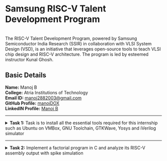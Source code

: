 # Samsung RISC-V Talent Development Program
<br>
The RISC-V Talent Development Program, powered by Samsung Semiconductor India Research (SSIR) in collaboration with VLSI System Design (VSD), is an initiative that leverages open-source tools to teach VLSI chip design and RISC-V architecture. The program is led by esteemed instructor Kunal Ghosh.

##  Basic Details

**Name:** Manoj B
<br>
**College:** Atria Institutions of Technology  
**Email ID:** manoj2882003@gmail.com  
**GitHub Profile:** [manojDOX](https://github.com/manojDOX?tab=repositories)  
**LinkedIN Profile:** [Manoj B](https://www.linkedin.com/in/manoj-b-390821218/)

----------------------------------------------------------------------------------------------------------------

<details>
<summary><b>Task 1:</b> Task is to install all the essential tools required for this internship such as Ubuntu on VMBox, GNU Toolchain, GTKWave, Yosys and iVerilog simulator</summary>   
<br>

**1. Install Ubuntu 20.04 LTS on Oracle Virtual Machine Box**
> Setting up a virtual environment with Ubuntu 20.04 LTS to ensure a consistent development environment for all tasks. This includes configuring settings for optimal performance and usability.

![Ubuntu and VMBox Installation](https://github.com/manojDOX/samsung-riscv/blob/main/Task%201/virtual_machine.png)

**2. Install the RISC-V toolchain using the VDI**

### What is RISC-V GNU Toolchain?
> The RISC-V GNU Compiler Toolchain is a free and open source cross-compiler for C and C++. It supports two build modes: Generic ELF/Newlib and Linux-ELF/glibc. The toolchain can be used to create assembly instructions and sequences for execution in a simulator and target FPGA  

**3. compiling code in c**

### writing C code for printing sum up to n number

![compiling code in c](https://github.com/manojDOX/samsung-riscv/blob/main/Task%201/C_based_lab.png)

**4. generating RISC-V based O1 and Ofast**

### seen instruction reduction from O1 to Ofast
> Observing Optimization Levels: The optimization levels O1 and Ofast were applied to the compiled C code. Results revealed a significant reduction in the number of assembly instructions when moving from O1 to Ofast, showcasing the efficiency of RISC-V's optimization pipeline.



![RISC-V based result](https://github.com/manojDOX/samsung-riscv/blob/main/Task%201/RISC-V_Lab.png)

</details>

----------------------------------------------------------------------------------------------------------------

<details>
<summary><b>Task 2:</b> Implement a factorial program in C and analyze its RISC-V assembly output with spike simulation</summary>
<br>

**1. C Program Implementation**
> Writing a C program to calculate the factorial of a given number 'n'. The program demonstrates basic arithmetic operations and loop constructs.

![C Code Implementation](https://github.com/manojDOX/samsung-riscv/blob/main/Task%202/program_factorofn.png)

**2. RISC-V Compilation**
> Compiling the factorial program using RISC-V GCC compiler to generate assembly code. This step converts our high-level C code into RISC-V compatible assembly instructions.

![RISC-V GCC Compilation](https://github.com/manojDOX/samsung-riscv/blob/main/Task%202/factor_program_compilation.png)

**3. Optimization Level Analysis**
> Comparing assembly output between O1 and Ofast optimization levels. The analysis shows how different optimization flags affect the generated assembly code and overall instruction count.

![O1 Optimization](https://github.com/manojDOX/samsung-riscv/blob/main/Task%202/O1_instruction.png)
![Ofast Optimization](https://github.com/manojDOX/samsung-riscv/blob/main/Task%202/Ofast_instruction.png)
**4. Spike Simulation**
> Running the compiled program through the Spike RISC-V ISA Simulator to verify correct execution and analyze program behavior at the instruction level.

![Spike Simulation Results](https://github.com/manojDOX/samsung-riscv/blob/main/Task%202/simulation_of_O1_Ofast.png)

**Key Observations:**
- The factorial program demonstrates the use of loops and multiplication operations in RISC-V
- Different optimization levels (O1 vs Ofast) showed varying instruction counts and code organization
- Spike simulation confirmed correct program execution and output validation

</details>
